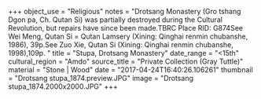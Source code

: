 +++
object_use = "Religious"
notes = "Drotsang Monastery (Gro tshang Dgon pa, Ch. Qutan Si) was partially destroyed during the Cultural Revolution, but repairs have since been made.TBRC Place RID: G874See Wei Meng, Qutan Si = Qutan Lamsery (Xining: Qinghai renmin chubanshe, 1986), 39p.See Zuo Xie, Qutan Si (Xining: Qinghai renmin chubanshe, 1998),109p. "
title = "Stupa, Drotsang Monastery"
date_range = "<15th"
cultural_region = "Amdo"
source_title = "Private Collection (Gray Tuttle)"
material = "Stone | Wood"
date = "2017-04-24T16:40:26.106261"
thumbnail = "Drotsang stupa_1874.preview.JPG"
image = "Drotsang stupa_1874.2000x2000.JPG"
+++
